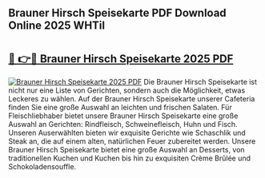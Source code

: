 ## Brauner Hirsch Speisekarte PDF Download Online 2025 WHTil

# <h2><a href="http://gc9g8q.nevu.top/?p=Brauner+Hirsch+Speisekarte">🔗 👉🔴 Brauner Hirsch Speisekarte 2025 PDF</a></h2>

[![Brauner Hirsch Speisekarte 2025 PDF](https://i.imgur.com/dBaPXMq.png)](http://gc9g8q.nevu.top/?p=Brauner+Hirsch+Speisekarte)
Die Brauner Hirsch Speisekarte ist nicht nur eine Liste von Gerichten, sondern auch die Möglichkeit, etwas Leckeres zu wählen. Auf der Brauner Hirsch Speisekarte unserer Cafeteria finden Sie eine große Auswahl an leichten und frischen Salaten. Für Fleischliebhaber bietet unsere Brauner Hirsch Speisekarte eine große Auswahl an Gerichten: Rindfleisch, Schweinefleisch, Huhn und Fisch. Unseren Auserwählten bieten wir exquisite Gerichte wie Schaschlik und Steak an, die auf einem alten, natürlichen Feuer zubereitet werden. Unsere Brauner Hirsch Speisekarte bietet eine große Auswahl an Desserts, von traditionellen Kuchen und Kuchen bis hin zu exquisiten Crème Brûlée und Schokoladensouffle.
